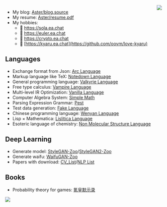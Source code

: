 <img align="right" src="https://aster-readme.vercel.app/api/top-langs/?username=oovm&exclude_lang=html+javascript+arc+css" />

- My blog: [Aster/blog.source](https://github.com/oovm/blog.source/tree/master)
- My resume: [Aster/resume.pdf]()
- My hobbies:
  - 🎼 https://sola.ea.chat
  - 🚀 https://euler.ea.chat
  - 🔮 https://crypto.ea.chat
  - 🎀 [https://kyaru.ea.chat](https://github.com/oovm/love-kyaru)

## Languages

- Exchange format from Json: [Arc Language](https://arc-lang.netlify.app)
- Markup language like TeX: [Notedown Language](https://notedown-language.netlify.app/cn/basic)
- General programming language: [Valkyrie Language](https://valkyrie-language.netlify.app/cn/basic/#literal)
- Free type calculus: [Vampire Language]()
- Multi-level IR Optimization: [Vanilla Language]()
- Computer Algebra System: [Simple Math](https://github.com/oovm/SimpleMath)
- Parsing Expression Grammar: [Pest](https://github.com/pest-parser)
- Test data generation: [Fake Language]()
- Chinese programming language: [Wenyan Language](https://wenyan.netlify.app/basic)
- Lisp × Mathematica: [Lislitica Language](https://github.com/nyar-lang/Lislitica)
- Esoteric language of chemistry: [Non Molecular Structure Language](https://github.com/oovm/non-molecular-structure-language)

## Deep Learning

- Generate model: [StyleGAN-Zoo](https://github.com/oovm/StyleGAN-Zoo)/[StyleGAN2-Zoo]()
- Generate waifu: [WaifuGAN-Zoo]()
- Papers with download: [CV_List](https://github.com/oovm/CV_List)/[NLP List]()

## Books


- Probability theory for games: [氪皇默示录](https://github.com/oovm/Tales-of-Kejin)

![](https://github-profile-trophy.vercel.app/?username=oovm)

